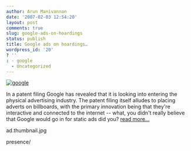 ```yaml
---
author: Arun Manivannan
date: '2007-02-03 12:54:20'
layout: post
comments: true
slug: google-ads-on-hoardings
status: publish
title: Google ads on hoardings…
wordpress_id: '20'
? ''
: - google
  - Uncategorized
---
```


[![google][1]][2]

In a patent filing Google has revealed that it is looking into entering the
physical advertising industry. The patent filing itself alludes to placing
adverts on billboards, with the primary innovation being that they're
interactive and connected to the internet -- what, you didn't really believe
that Google would go in for static ads did you? [read more...][3]

   [1]: http://beanpicks.wordpress.com/files/2007/02/milk-advert-google-
ad.thumbnail.jpg

   [2]: http://beanpicks.wordpress.com/files/2007/02/milk-advert-google-ad.jpg
(google)

   [3]: http://www.engadget.com/2007/01/11/google-plans-street-advertising-
presence/

